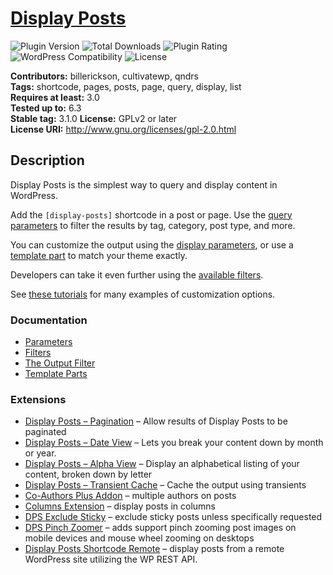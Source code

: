 # [Display Posts](https://displayposts.com) #

![Plugin Version](https://img.shields.io/wordpress/plugin/v/display-posts-shortcode.svg?style=flat-square) ![Total Downloads](https://img.shields.io/wordpress/plugin/dt/display-posts-shortcode.svg?style=flat-square) ![Plugin Rating](https://img.shields.io/wordpress/plugin/r/display-posts-shortcode.svg?style=flat-square) ![WordPress Compatibility](https://img.shields.io/wordpress/v/display-posts-shortcode.svg?style=flat-square) ![License](https://img.shields.io/badge/license-GPL--2.0%2B-red.svg?style=flat-square)

**Contributors:** billerickson, cultivatewp, qndrs   
**Tags:** shortcode, pages, posts, page, query, display, list  
**Requires at least:** 3.0  
**Tested up to:** 6.3  
**Stable tag:** 3.1.0 
**License:** GPLv2 or later  
**License URI:** http://www.gnu.org/licenses/gpl-2.0.html

## Description

Display Posts is the simplest way to query and display content in WordPress.

Add the `[display-posts]` shortcode in a post or page. Use the [query parameters](https://displayposts.com/docs/#query-parameters) to filter the results by tag, category, post type, and more.

You can customize the output using the [display parameters](https://displayposts.com/docs/#display-parameters), or use a [template part](https://displayposts.com/2019/01/04/use-template-parts-to-match-your-themes-styling/) to match your theme exactly.

Developers can take it even further using the [available filters](https://displayposts.com/docs/filters/).

See [these tutorials](https://displayposts.com/tutorials/) for many examples of customization options.

### Documentation
* [Parameters](https://displayposts.com/docs/parameters/)
* [Filters](https://displayposts.com/docs/filters/)
* [The Output Filter](https://displayposts.com/docs/the-output-filter/)
* [Template Parts](https://displayposts.com/2019/01/04/use-template-parts-to-match-your-themes-styling/)

### Extensions
* [Display Posts – Pagination](https://github.com/billerickson/Display-Posts-Pagination) – Allow results of Display Posts to be paginated
* [Display Posts – Date View](https://wordpress.org/plugins/display-posts-date-view/) – Lets you break your content down by month or year.
* [Display Posts – Alpha View](https://github.com/billerickson/Display-Posts-Alpha-View) – Display an alphabetical listing of your content, broken down by letter
* [Display Posts – Transient Cache](https://github.com/billerickson/Display-Posts-Transient-Cache) – Cache the output using transients
* [Co-Authors Plus Addon](https://github.com/billerickson/dps-coauthor-addon) – multiple authors on posts
* [Columns Extension](https://github.com/billerickson/dps-columns-extension) – display posts in columns
* [DPS Exclude Sticky](https://github.com/billerickson/DPS-Exclude-Sticky) – exclude sticky posts unless specifically requested
* [DPS Pinch Zoomer](https://github.com/shazahm1/Display-Posts-Shortcode-Pinch-Zoomer) – adds support pinch zooming post images on mobile devices and mouse wheel zooming on desktops
* [Display Posts Shortcode Remote](https://github.com/shazahm1/Display-Posts-Shortcode-Remote) – display posts from a remote WordPress site utilizing the WP REST API.
